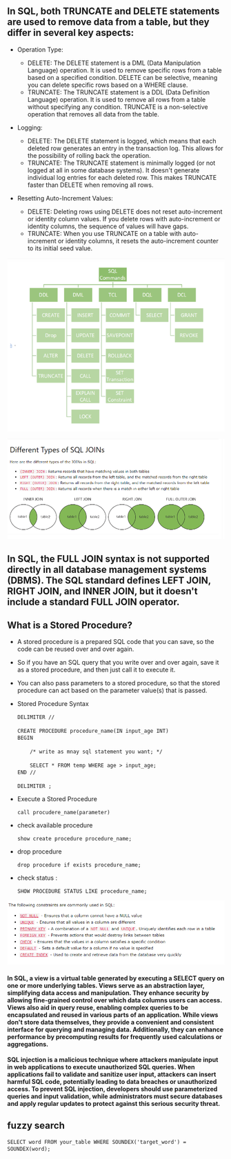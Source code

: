 ## In SQL, both TRUNCATE and DELETE statements are used to remove data from a table, but they differ in several key aspects:

-   Operation Type:

    - DELETE: The DELETE statement is a DML (Data Manipulation Language) operation. It is used to remove specific rows from a table based on a specified condition. DELETE can be selective, meaning you can delete specific rows based on a WHERE clause.
    - TRUNCATE: The TRUNCATE statement is a DDL (Data Definition Language) operation. It is used to remove all rows from a table without specifying any condition. TRUNCATE is a non-selective operation that removes all data from the table.

-   Logging:

    - DELETE: The DELETE statement is logged, which means that each deleted row generates an entry in the transaction log. This allows for the possibility of rolling back the operation.
    - TRUNCATE: The TRUNCATE statement is minimally logged (or not logged at all in some database systems). It doesn't generate individual log entries for each deleted row. This makes TRUNCATE faster than DELETE when removing all rows.

-   Resetting Auto-Increment Values:

    - DELETE: Deleting rows using DELETE does not reset auto-increment or identity column values. If you delete rows with auto-increment or identity columns, the sequence of values will have gaps.
    - TRUNCATE: When you use TRUNCATE on a table with auto-increment or identity columns, it resets the auto-increment counter to its initial seed value.




![Alt text](image.png)


![Alt text](image-1.png)


## In SQL, the FULL JOIN syntax is not supported directly in all database management systems (DBMS). The SQL standard defines LEFT JOIN, RIGHT JOIN, and INNER JOIN, but it doesn't include a standard FULL JOIN operator.



## What is a Stored Procedure?

-   A stored procedure is a prepared SQL code that you can save, so the code can be reused over and over again.

-   So if you have an SQL query that you write over and over again, save it as a stored procedure, and then just call it to execute it.

-   You can also pass parameters to a stored procedure, so that the stored procedure can act based on the parameter value(s) that is passed.

-   Stored Procedure Syntax

        DELIMITER //

        CREATE PROCEDURE procedure_name(IN input_age INT)
        BEGIN

            /* write as mnay sql statement you want; */

            SELECT * FROM temp WHERE age > input_age;
        END //

        DELIMITER ;

        

-   Execute a Stored Procedure

        call procudere_name(parameter)


-   check available procedure 

        show create procedure procedure_name;

-   drop procedure

        drop procedure if exists procedure_name;

-   check status : 

        SHOW PROCEDURE STATUS LIKE procedure_name;




![Alt text](image-2.png)



#### In SQL, a view is a virtual table generated by executing a SELECT query on one or more underlying tables. Views serve as an abstraction layer, simplifying data access and manipulation. They enhance security by allowing fine-grained control over which data columns users can access. Views also aid in query reuse, enabling complex queries to be encapsulated and reused in various parts of an application. While views don't store data themselves, they provide a convenient and consistent interface for querying and managing data. Additionally, they can enhance performance by precomputing results for frequently used calculations or aggregations.


#### SQL injection is a malicious technique where attackers manipulate input in web applications to execute unauthorized SQL queries. When applications fail to validate and sanitize user input, attackers can insert harmful SQL code, potentially leading to data breaches or unauthorized access. To prevent SQL injection, developers should use parameterized queries and input validation, while administrators must secure databases and apply regular updates to protect against this serious security threat.


## fuzzy search

    SELECT word FROM your_table WHERE SOUNDEX('target_word') = SOUNDEX(word);
